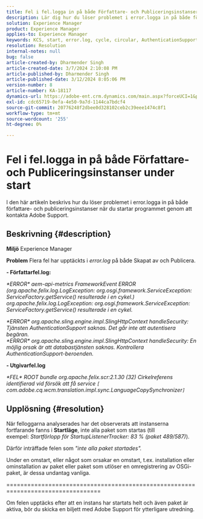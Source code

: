 ```yaml
---
title: Fel i fel.logga in på både Författare- och Publiceringsinstanser under start
description: Lär dig hur du löser problemet i error.logga in på både författare- och publiceringsinstanser under start.
solution: Experience Manager
product: Experience Manager
applies-to: Experience Manager
keywords: KCS, start, error.log, cycle, circular, AuthenticationSupport, errors, Author instances, Publish instance, FAQ
resolution: Resolution
internal-notes: null
bug: false
article-created-by: Dharmender Singh
article-created-date: 3/7/2024 2:10:08 PM
article-published-by: Dharmender Singh
article-published-date: 3/12/2024 8:05:06 PM
version-number: 8
article-number: KA-18117
dynamics-url: https://adobe-ent.crm.dynamics.com/main.aspx?forceUCI=1&pagetype=entityrecord&etn=knowledgearticle&id=a9330262-8cdc-ee11-904d-6045bd006d92
exl-id: cdc65719-0efa-4e50-9a7d-1144ca7bdcf4
source-git-commit: 20776248f2dbee0d328102ceb2c39eee1474c8f1
workflow-type: tm+mt
source-wordcount: '255'
ht-degree: 0%

---
```


# Fel i fel.logga in på både Författare- och Publiceringsinstanser under start


I den här artikeln beskrivs hur du löser problemet i error.logga in på både författare- och publiceringsinstanser när du startar programmet genom att kontakta Adobe Support.

## Beskrivning {#description}


<b>Miljö</b>
Experience Manager

<b>Problem</b>
Flera fel har upptäckts i *error.log* på både Skapat av och Publicera.

<b>- Författarfel.log:</b>

*\*ERROR\* aem-api-metrics FrameworkEvent ERROR (org.apache.felix.log.LogException: org.osgi.framework.ServiceException: ServiceFactory.getService() resulterade i en cykel.)
<br>org.apache.felix.log.LogException: org.osgi.framework.ServiceException: ServiceFactory.getService() resulterade i en cykel.*



*\*ERROR\* org.apache.sling.engine.impl.SlingHttpContext handleSecurity: Tjänsten AuthenticationSupport saknas. Det går inte att autentisera begäran.
<br>\*ERROR\* org.apache.sling.engine.impl.SlingHttpContext handleSecurity: En möjlig orsak är att databastjänsten saknas. Kontrollera AuthenticationSupport-beroenden.*



<b>- Utgivarfel.log</b>

*\*FEL\* ROOT bundle org.apache.felix.scr:2.1.30 (32) Cirkelreferens identifierad vid försök att få service `[` com.adobe.cq.wcm.translation.impl.sync.LanguageCopySynchronizer`]`*






## Upplösning {#resolution}


När felloggarna analyserades har det observerats att instanserna fortfarande fanns i <b>Startläge</b>, inte alla paket som startas (till exempel: *Startförlopp för StartupListenerTracker: 83 % (paket 489/587)*).

Därför inträffade felen som *&quot;inte alla paket startades&quot;.*

Under en omstart, eller något som orsakar en omstart, t.ex. installation eller ominstallation av paket eller paket som utlöser en omregistrering av OSGi-paket, är dessa undantag vanliga.



=================================================================================

Om felen upptäcks efter att en instans har startats helt och även paket är aktiva, bör du skicka en biljett med Adobe Support för ytterligare utredning.
